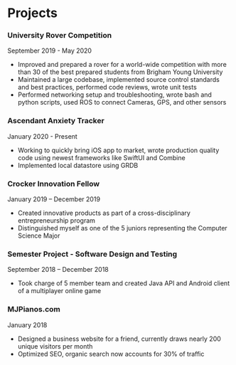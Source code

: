 # Projects
### University Rover Competition
September 2019 - May 2020

* Improved and prepared a rover for a world-wide competition with more than 30 of the best prepared students from Brigham Young University 
* Maintained a large codebase, implemented source control standards and best practices, performed code reviews, wrote unit tests
* Performed networking setup and troubleshooting, wrote bash and python scripts, used ROS to connect Cameras, GPS, and other sensors

### Ascendant Anxiety Tracker
January 2020 - Present

* Working to quickly bring iOS app to market, wrote production quality code using newest frameworks like SwiftUI and Combine
* Implemented local datastore using GRDB

### Crocker Innovation Fellow					
January 2019 – December 2019

* Created innovative products as part of a cross-disciplinary entrepreneurship program
* Distinguished myself as one of the 5 juniors representing the Computer Science Major 

### Semester Project - Software Design and Testing	        	
September 2018 – December 2018 

* Took charge of 5 member team and created Java API and Android client of a multiplayer online game

### MJPianos.com								
January 2018

* Designed a business website for a friend, currently draws nearly 200 unique visitors per month
* Optimized SEO, organic search now accounts for 30% of traffic

